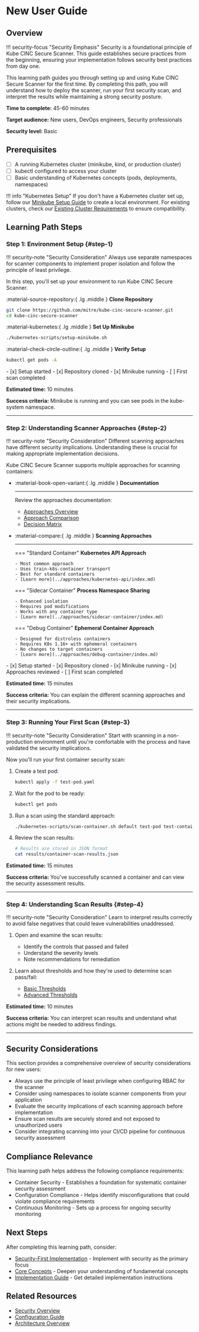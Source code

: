 # New User Guide

## Overview

!!! security-focus "Security Emphasis"
    Security is a foundational principle of Kube CINC Secure Scanner. This guide establishes secure practices from the beginning, ensuring your implementation follows security best practices from day one.

This learning path guides you through setting up and using Kube CINC Secure Scanner for the first time. By completing this path, you will understand how to deploy the scanner, run your first security scan, and interpret the results while maintaining a strong security posture.

**Time to complete:** 45-60 minutes

**Target audience:** New users, DevOps engineers, Security professionals

**Security level:** Basic

## Prerequisites

- [ ] A running Kubernetes cluster (minikube, kind, or production cluster)
- [ ] kubectl configured to access your cluster
- [ ] Basic understanding of Kubernetes concepts (pods, deployments, namespaces)

!!! info "Kubernetes Setup"
    If you don't have a Kubernetes cluster set up, follow our [Minikube Setup Guide](../kubernetes-setup/minikube-setup.md) to create a local environment.
    For existing clusters, check our [Existing Cluster Requirements](../kubernetes-setup/existing-cluster-requirements.md) to ensure compatibility.

## Learning Path Steps

### Step 1: Environment Setup {#step-1}

!!! security-note "Security Consideration"
    Always use separate namespaces for scanner components to implement proper isolation and follow the principle of least privilege.

In this step, you'll set up your environment to run Kube CINC Secure Scanner.

<div class="grid" markdown>

:material-source-repository:{ .lg .middle } **Clone Repository**

```bash
git clone https://github.com/mitre/kube-cinc-secure-scanner.git
cd kube-cinc-secure-scanner
```

:material-kubernetes:{ .lg .middle } **Set Up Minikube**

```bash
./kubernetes-scripts/setup-minikube.sh
```

:material-check-circle-outline:{ .lg .middle } **Verify Setup**

```bash
kubectl get pods -A
```

</div>

<div class="progress" markdown>
- [x] Setup started
- [x] Repository cloned
- [x] Minikube running
- [ ] First scan completed
</div>

**Estimated time:** 10 minutes

**Success criteria:** Minikube is running and you can see pods in the kube-system namespace.

---

### Step 2: Understanding Scanner Approaches {#step-2}

!!! security-note "Security Consideration"
    Different scanning approaches have different security implications. Understanding these is crucial for making appropriate implementation decisions.

Kube CINC Secure Scanner supports multiple approaches for scanning containers:

<div class="grid cards" markdown>

-   :material-book-open-variant:{ .lg .middle } **Documentation**

    ---
    
    Review the approaches documentation:
    
    - [Approaches Overview](../approaches/index.md)
    - [Approach Comparison](../approaches/comparison.md)
    - [Decision Matrix](../approaches/decision-matrix.md)

-   :material-compare:{ .lg .middle } **Scanning Approaches**

    ---
    
    === "Standard Container"
        **Kubernetes API Approach**
        
        - Most common approach
        - Uses train-k8s-container transport
        - Best for standard containers
        - [Learn more](../approaches/kubernetes-api/index.md)
    
    === "Sidecar Container"
        **Process Namespace Sharing**
        
        - Enhanced isolation
        - Requires pod modifications
        - Works with any container type
        - [Learn more](../approaches/sidecar-container/index.md)
    
    === "Debug Container"
        **Ephemeral Container Approach**
        
        - Designed for distroless containers
        - Requires K8s 1.16+ with ephemeral containers
        - No changes to target containers
        - [Learn more](../approaches/debug-container/index.md)

</div>

<div class="progress" markdown>
- [x] Setup started
- [x] Repository cloned
- [x] Minikube running
- [x] Approaches reviewed
- [ ] First scan completed
</div>

**Estimated time:** 15 minutes

**Success criteria:** You can explain the different scanning approaches and their security implications.

---

### Step 3: Running Your First Scan {#step-3}

!!! security-note "Security Consideration"
    Start with scanning in a non-production environment until you're comfortable with the process and have validated the security implications.

Now you'll run your first container security scan:

1. Create a test pod:

   ```bash
   kubectl apply -f test-pod.yaml
   ```

2. Wait for the pod to be ready:

   ```bash
   kubectl get pods
   ```

3. Run a scan using the standard approach:

   ```bash
   ./kubernetes-scripts/scan-container.sh default test-pod test-container examples/cinc-profiles/container-baseline
   ```

4. Review the scan results:

   ```bash
   # Results are stored in JSON format
   cat results/container-scan-results.json
   ```

**Estimated time:** 15 minutes

**Success criteria:** You've successfully scanned a container and can view the security assessment results.

---

### Step 4: Understanding Scan Results {#step-4}

!!! security-note "Security Consideration"
    Learn to interpret results correctly to avoid false negatives that could leave vulnerabilities unaddressed.

1. Open and examine the scan results:
   - Identify the controls that passed and failed
   - Understand the severity levels
   - Note recommendations for remediation

2. Learn about thresholds and how they're used to determine scan pass/fail:
   - [Basic Thresholds](../configuration/thresholds/basic.md)
   - [Advanced Thresholds](../configuration/thresholds/advanced.md)

**Estimated time:** 10 minutes

**Success criteria:** You can interpret scan results and understand what actions might be needed to address findings.

---

## Security Considerations

This section provides a comprehensive overview of security considerations for new users:

- Always use the principle of least privilege when configuring RBAC for the scanner
- Consider using namespaces to isolate scanner components from your application
- Evaluate the security implications of each scanning approach before implementation
- Ensure scan results are securely stored and not exposed to unauthorized users
- Consider integrating scanning into your CI/CD pipeline for continuous security assessment

## Compliance Relevance

This learning path helps address the following compliance requirements:

- Container Security - Establishes a foundation for systematic container security assessment
- Configuration Compliance - Helps identify misconfigurations that could violate compliance requirements
- Continuous Monitoring - Sets up a process for ongoing security monitoring

## Next Steps

After completing this learning path, consider:

- [Security-First Implementation](security-first.md) - Implement with security as the primary focus
- [Core Concepts](core-concepts.md) - Deepen your understanding of fundamental concepts
- [Implementation Guide](implementation.md) - Get detailed implementation instructions

## Related Resources

- [Security Overview](../security/index.md)
- [Configuration Guide](../configuration/index.md)
- [Architecture Overview](../architecture/index.md)
